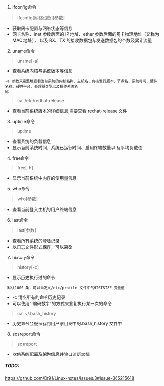 1. ifconfig命令
> ifconfig[网络设备][参数]
- 获取网卡配置与网络状态等信息
- 网卡名称、inet 参数后面的 IP 地址、ether 参数后面的网卡物理地址（又称为 MAC 地址），
以及 RX、TX 的接收数据包与发送数据包的个数及累计流量
2. uname命令
> uname[-a]
- 查看系统内核与系统版本等信息
```
-a 参数来完整地查看当前系统的内核名称、主机名、内核发行版本、节点名、系统时间、硬件名称、硬件平台、处理器类型以及操作系统名
称
```
> cat /etc/redhat-release
- 查看当前系统版本的详细信息,需要查看 redhat-release 文件
3. uptime命令
> uptime
- 查看系统的负载信息
- 显示当前系统时间、系统已运行时间、启用终端数量以
及平均负载值
4. free命令
> free[-h]
- 显示当前系统中内存的使用量信息
5. who命令
> who[参数]
- 查看当前登入主机的用户终端信息
6. last命令
> last[参数]
- 查看所有系统的登陆记录
- 以日志文件形式保存，可以篡改
7. history命令
> history[-c]
- 显示历史执行过的命令
```
 默认1000 条，可以自定义/etc/profile 文件中的HISTSIZE 变量值
```
- -c 清空所有的命令历史记录
- 可以使用“!编码数字”的方式来重复执行某一次的命令
>  cat ~/.bash_history
- 历史命令会被保存到用户家目录中的.bash_history 文件中
8. sosreport命令
> sosreport
- 收集系统配置及架构信息并输出诊断文档
##### TODO:
https://github.com/Dr91/Linux-notes/issues/3#issue-365215618
